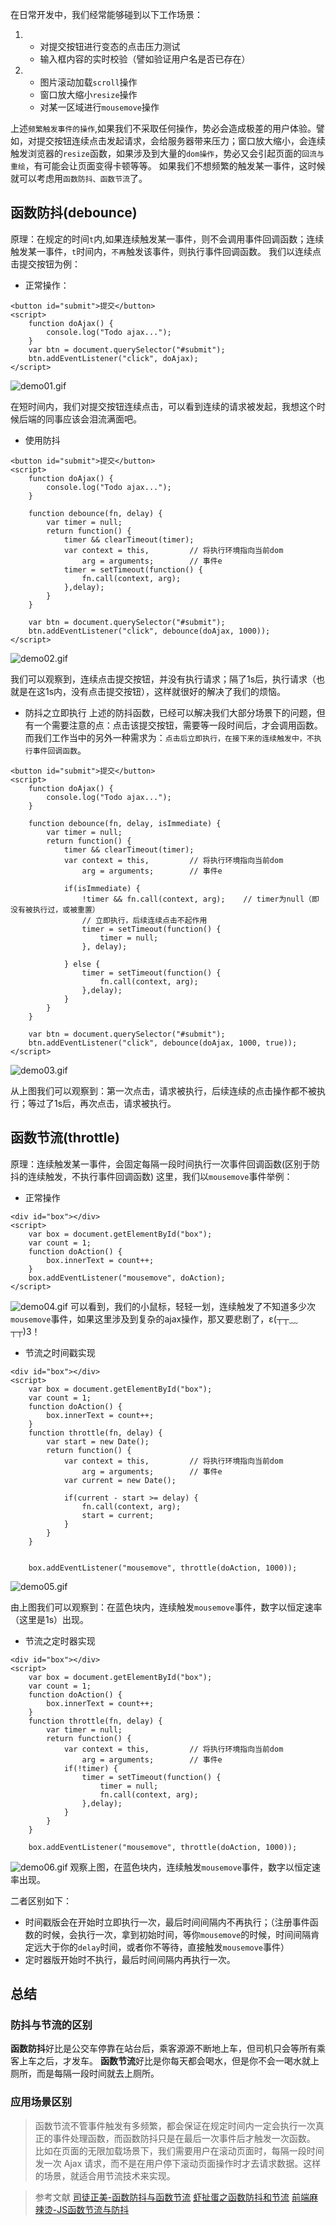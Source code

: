 在日常开发中，我们经常能够碰到以下工作场景：
1.  - 对提交按钮进行变态的点击压力测试
     - 输入框内容的实时校验（譬如验证用户名是否已存在）
    
2. - 图片滚动加载`scroll`操作
    - 窗口放大缩小`resize`操作
    - 对某一区域进行`mousemove`操作

上述`频繁触发事件的操作`,如果我们不采取任何操作，势必会造成极差的用户体验。譬如，对提交按钮连续点击发起请求，会给服务器带来压力；窗口放大缩小，会连续触发浏览器的`resize`函数，如果涉及到大量的`dom操作`，势必又会引起页面的`回流与重绘`，有可能会让页面变得卡顿等等。
如果我们不想频繁的触发某一事件，这时候就可以考虑用`函数防抖、函数节流`了。

## 函数防抖(debounce)
原理：在规定的时间`t`内,如果连续触发某一事件，则不会调用事件回调函数；连续触发某一事件，`t`时间内，`不再`触发该事件，则执行事件回调函数。
我们以连续点击提交按钮为例：
- 正常操作：
```
<button id="submit">提交</button>
<script>
	function doAjax() {
		console.log("Todo ajax...");
	}
	var btn = document.querySelector("#submit");
	btn.addEventListener("click", doAjax);
</script>
```

![demo01.gif](https://upload-images.jianshu.io/upload_images/6142251-de44305c0390d2dd.gif?imageMogr2/auto-orient/strip)

在短时间内，我们对提交按钮连续点击，可以看到连续的请求被发起，我想这个时候后端的同事应该会泪流满面吧。

- 使用防抖
```
<button id="submit">提交</button>
<script>
	function doAjax() {
		console.log("Todo ajax...");
	}

	function debounce(fn, delay) {
		var timer = null;
		return function() {
			timer && clearTimeout(timer);
			var context = this,			// 将执行环境指向当前dom
				arg = arguments;		// 事件e
			timer = setTimeout(function() {
				fn.call(context, arg);
			},delay);
		}
	}

	var btn = document.querySelector("#submit");
	btn.addEventListener("click", debounce(doAjax, 1000));
</script>
```
![demo02.gif](https://upload-images.jianshu.io/upload_images/6142251-3edd7ef66b763bf2.gif?imageMogr2/auto-orient/strip)

我们可以观察到，连续点击提交按钮，并没有执行请求；隔了1s后，执行请求（也就是在这1s内，没有点击提交按钮），这样就很好的解决了我们的烦恼。

- 防抖之立即执行
上述的防抖函数，已经可以解决我们大部分场景下的问题，但有一个需要注意的点：点击该提交按钮，需要等一段时间后，才会调用函数。而我们工作当中的另外一种需求为：`点击后立即执行，在接下来的连续触发中，不执行事件回调函数`。

```
<button id="submit">提交</button>
<script>
	function doAjax() {
		console.log("Todo ajax...");
	}

	function debounce(fn, delay, isImmediate) {
		var timer = null;
		return function() {
			timer && clearTimeout(timer);
			var context = this,			// 将执行环境指向当前dom
				arg = arguments;		// 事件e

			if(isImmediate) {
				!timer && fn.call(context, arg);	// timer为null（即没有被执行过，或被重置）
				// 立即执行，后续连续点击不起作用
				timer = setTimeout(function() {
					timer = null;
				}, delay);
				
			} else {
				timer = setTimeout(function() {
					fn.call(context, arg);
				},delay);
			}
		}
	}

	var btn = document.querySelector("#submit");
	btn.addEventListener("click", debounce(doAjax, 1000, true));
</script>
```
![demo03.gif](https://upload-images.jianshu.io/upload_images/6142251-cf3a3c87104961a1.gif?imageMogr2/auto-orient/strip)

从上图我们可以观察到：第一次点击，请求被执行，后续连续的点击操作都不被执行；等过了1s后，再次点击，请求被执行。

## 函数节流(throttle)
原理：连续触发某一事件，会固定每隔一段时间执行一次事件回调函数(区别于防抖的连续触发，不执行事件回调函数)
这里，我们以`mousemove`事件举例：
- 正常操作
```
<div id="box"></div>
<script>
	var box = document.getElementById("box");
	var count = 1;
	function doAction() {
		box.innerText = count++;
	}
	box.addEventListener("mousemove", doAction);
</script>
```
![demo04.gif](https://upload-images.jianshu.io/upload_images/6142251-d5151b278097024b.gif?imageMogr2/auto-orient/strip)
可以看到，我们的小鼠标，轻轻一划，连续触发了不知道多少次`mousemove`事件，如果这里涉及到复杂的ajax操作，那又要悲剧了，ε(┬┬﹏┬┬)3！

- 节流之时间戳实现
```
<div id="box"></div>
<script>
	var box = document.getElementById("box");
	var count = 1;
	function doAction() {
		box.innerText = count++;
	}
	function throttle(fn, delay) {
		var start = new Date();
		return function() {
			var context = this,			// 将执行环境指向当前dom
				arg = arguments;		// 事件e
			var current = new Date();

			if(current - start >= delay) {
				fn.call(context, arg);
				start = current;
			}
		}
	}


	box.addEventListener("mousemove", throttle(doAction, 1000));
```

![demo05.gif](https://upload-images.jianshu.io/upload_images/6142251-46d2b7745cc3dede.gif?imageMogr2/auto-orient/strip)

由上图我们可以观察到：在蓝色块内，连续触发`mousemove`事件，数字以恒定速率（这里是1s）出现。


- 节流之定时器实现
```
<div id="box"></div>
<script>
	var box = document.getElementById("box");
	var count = 1;
	function doAction() {
		box.innerText = count++;
	}
	function throttle(fn, delay) {
		var timer = null;
		return function() {
			var context = this,			// 将执行环境指向当前dom
				arg = arguments;		// 事件e
			if(!timer) {
				timer = setTimeout(function() {
					timer = null;
					fn.call(context, arg);
				},delay);
			}
		}
	}

	box.addEventListener("mousemove", throttle(doAction, 1000));
```

![demo06.gif](https://upload-images.jianshu.io/upload_images/6142251-ab9ba6ea8513991c.gif?imageMogr2/auto-orient/strip)
观察上图，在蓝色块内，连续触发`mousemove`事件，数字以恒定速率出现。

二者区别如下：
- 时间戳版会在开始时立即执行一次，最后时间间隔内不再执行；（注册事件函数的时候，会执行一次，拿到初始时间，等你`mousemove`的时候，时间间隔肯定远大于你的`delay`时间，或者你不等待，直接触发`mousemove`事件）
- 定时器版开始时不执行，最后时间间隔内再执行一次。

## 总结
### 防抖与节流的区别
**函数防抖**好比是公交车停靠在站台后，乘客源源不断地上车，但司机只会等所有乘客上车之后，才发车。
  **函数节流**好比是你每天都会喝水，但是你不会一喝水就上厕所，而是每隔一段时间就去上厕所。

### 应用场景区别
> 函数节流不管事件触发有多频繁，都会保证在规定时间内一定会执行一次真正的事件处理函数，而函数防抖只是在最后一次事件后才触发一次函数。 比如在页面的无限加载场景下，我们需要用户在滚动页面时，每隔一段时间发一次 Ajax 请求，而不是在用户停下滚动页面操作时才去请求数据。这样的场景，就适合用节流技术来实现。


> 参考文献
[司徒正美-函数防抖与函数节流](https://zhuanlan.zhihu.com/p/38313717)
[虾扯蛋之函数防抖和节流](https://juejin.im/post/5b45fa596fb9a04fad3a0268#comment) 
[前端麻辣烫-JS函数节流与防抖](https://mp.weixin.qq.com/s/Vkshf-nEDwo2ODUJhxgzVA)
